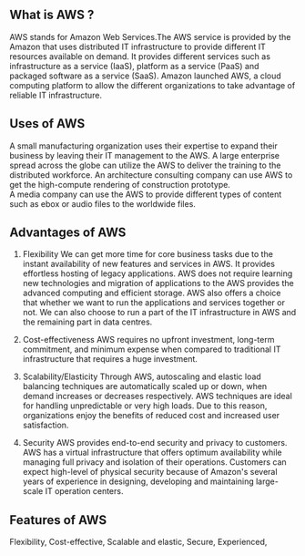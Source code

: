 ## What is AWS ? ##     
AWS stands for Amazon Web Services.The AWS service is provided by the Amazon that uses distributed IT infrastructure to provide different IT resources available on demand. It provides different services such as infrastructure as a service (IaaS), platform as a service (PaaS) and packaged software as a service (SaaS). Amazon launched AWS, a cloud computing platform to allow the different organizations to take advantage of reliable IT infrastructure.
 
## Uses of AWS ##     
 
A small manufacturing organization uses their expertise to expand their business by leaving their IT management to the AWS.
A large enterprise spread across the globe can utilize the AWS to deliver the training to the distributed workforce.
An architecture consulting company can use AWS to get the high-compute rendering of construction prototype.   
A media company can use the AWS to provide different types of content such as ebox or audio files to the worldwide files.  
 
## Advantages of AWS ##   

1) Flexibility
We can get more time for core business tasks due to the instant availability of new features and services in AWS.
It provides effortless hosting of legacy applications. AWS does not require learning new technologies and migration of applications to the AWS provides the advanced computing and efficient storage.
AWS also offers a choice that whether we want to run the applications and services together or not. We can also choose to run a part of the IT infrastructure in AWS and the remaining part in data centres.

2) Cost-effectiveness
AWS requires no upfront investment, long-term commitment, and minimum expense when compared to traditional IT infrastructure that requires a huge investment.

3) Scalability/Elasticity
Through AWS, autoscaling and elastic load balancing techniques are automatically scaled up or down, when demand increases or decreases respectively. AWS techniques are ideal for handling unpredictable or very high loads. Due to this reason, organizations enjoy the benefits of reduced cost and increased user satisfaction.

4) Security
AWS provides end-to-end security and privacy to customers.
AWS has a virtual infrastructure that offers optimum availability while managing full privacy and isolation of their operations.
Customers can expect high-level of physical security because of Amazon's several years of experience in designing, developing and maintaining large-scale IT operation centers. 

## Features of AWS ##
  
Flexibility,
Cost-effective,
Scalable and elastic,
Secure,
Experienced,
 
